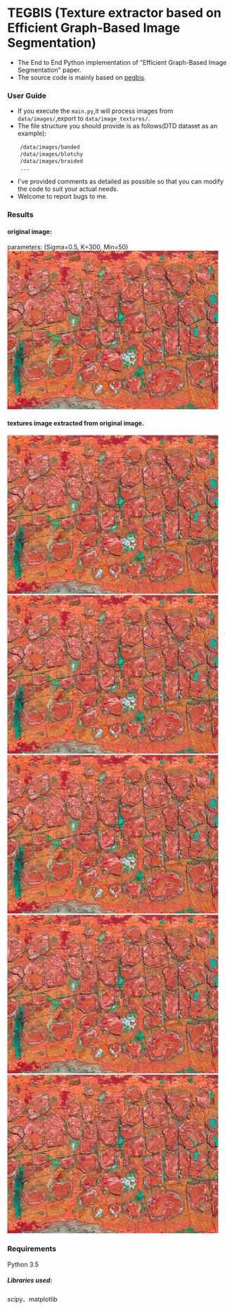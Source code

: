 # TEGBIS (Texture extractor based on Efficient Graph-Based Image Segmentation)
- The End to End Python implementation of "Efficient Graph-Based Image Segmentation" paper.
- The source code is mainly based on [pegbis](https://github.com/salaee/pegbis).

### User Guide
- If you execute the `main.py`,it will process images from `data/images/`,export to
`data/image_textures/`.
- The file structure you should provide is as follows(DTD dataset as an example):
```angular2html
    /data/images/banded
    /data/images/blotchy
    /data/images/braided
    ...
```
- I've provided comments as detailed as possible so that you can modify the code to 
  suit your actual needs.
- Welcome to report bugs to me.

### Results
#### original image:
parameters: (Sigma=0.5, K=300, Min=50) 
<br>
![original image](https://github.com/xb534/tegbis/blob/master/results/blotchy_0003.jpg)
<br>
#### textures image extracted from original image.
![original image](https://github.com/xb534/tegbis/blob/master/results/blotchy_0003.jpg)
![original image](https://github.com/xb534/tegbis/blob/master/results/blotchy_0003.jpg)
![original image](https://github.com/xb534/tegbis/blob/master/results/blotchy_0003.jpg)
![original image](https://github.com/xb534/tegbis/blob/master/results/blotchy_0003.jpg)
![original image](https://github.com/xb534/tegbis/blob/master/results/blotchy_0003.jpg)


### Requirements
Python 3.5<br>

##### Libraries used: 
scipy、matplotlib

